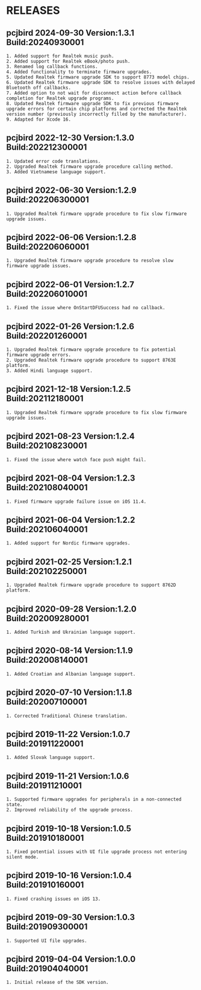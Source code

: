 # RELEASES

## pcjbird 2024-09-30 Version:1.3.1 Build:20240930001

    1. Added support for Realtek music push.
    2. Added support for Realtek eBook/photo push.
    3. Renamed log callback functions.
    4. Added functionality to terminate firmware upgrades.
    5. Updated Realtek firmware upgrade SDK to support 8773 model chips.
    6. Updated Realtek firmware upgrade SDK to resolve issues with delayed Bluetooth off callbacks.
    7. Added option to not wait for disconnect action before callback completion for Realtek upgrade programs.
    8. Updated Realtek firmware upgrade SDK to fix previous firmware upgrade errors for certain chip platforms and corrected the Realtek version number (previously incorrectly filled by the manufacturer).
    9. Adapted for Xcode 16.

## pcjbird 2022-12-30 Version:1.3.0 Build:202212300001

    1. Updated error code translations.
    2. Upgraded Realtek firmware upgrade procedure calling method.
    3. Added Vietnamese language support.

## pcjbird 2022-06-30 Version:1.2.9 Build:202206300001

    1. Upgraded Realtek firmware upgrade procedure to fix slow firmware upgrade issues.

## pcjbird 2022-06-06 Version:1.2.8 Build:202206060001

    1. Upgraded Realtek firmware upgrade procedure to resolve slow firmware upgrade issues.

## pcjbird 2022-06-01 Version:1.2.7 Build:202206010001

    1. Fixed the issue where OnStartDFUSuccess had no callback.

## pcjbird 2022-01-26 Version:1.2.6 Build:202201260001

    1. Upgraded Realtek firmware upgrade procedure to fix potential firmware upgrade errors.
    2. Upgraded Realtek firmware upgrade procedure to support 8763E platform.
    3. Added Hindi language support.

## pcjbird 2021-12-18 Version:1.2.5 Build:202112180001

    1. Upgraded Realtek firmware upgrade procedure to fix slow firmware upgrade issues.

## pcjbird 2021-08-23 Version:1.2.4 Build:202108230001

    1. Fixed the issue where watch face push might fail.

## pcjbird 2021-08-04 Version:1.2.3 Build:202108040001

    1. Fixed firmware upgrade failure issue on iOS 11.4.

## pcjbird 2021-06-04 Version:1.2.2 Build:202106040001

    1. Added support for Nordic firmware upgrades.

## pcjbird 2021-02-25 Version:1.2.1 Build:202102250001

    1. Upgraded Realtek firmware upgrade procedure to support 8762D platform.

## pcjbird 2020-09-28 Version:1.2.0 Build:202009280001

    1. Added Turkish and Ukrainian language support.

## pcjbird 2020-08-14 Version:1.1.9 Build:202008140001

    1. Added Croatian and Albanian language support.

## pcjbird 2020-07-10 Version:1.1.8 Build:202007100001

    1. Corrected Traditional Chinese translation.

## pcjbird 2019-11-22 Version:1.0.7 Build:201911220001

    1. Added Slovak language support.

## pcjbird 2019-11-21 Version:1.0.6 Build:201911210001

    1. Supported firmware upgrades for peripherals in a non-connected state.
    2. Improved reliability of the upgrade process.

## pcjbird 2019-10-18 Version:1.0.5 Build:201910180001

    1. Fixed potential issues with UI file upgrade process not entering silent mode.

## pcjbird 2019-10-16 Version:1.0.4 Build:201910160001

    1. Fixed crashing issues on iOS 13.

## pcjbird 2019-09-30 Version:1.0.3 Build:201909300001

    1. Supported UI file upgrades.

## pcjbird 2019-04-04 Version:1.0.0 Build:201904040001

    1. Initial release of the SDK version.
